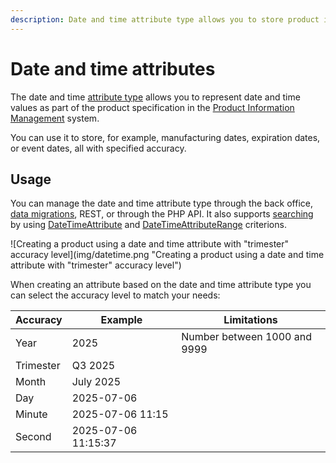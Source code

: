 ```yaml
---
description: Date and time attribute type allows you to store product information related to time, like an expiration date or date of manufacturing.
---
```


# Date and time attributes

The date and time [attribute type](products.md#product-attributes) allows you to represent date and time values as part of the product specification in the [Product Information Management](pim_guide.md) system.

You can use it to store, for example, manufacturing dates, expiration dates, or event dates, all with specified accuracy.

## Usage

You can manage the date and time attribute type through the back office, [data migrations](importing_data.md#date-and-time-attributes), REST, or through the PHP API.
It also supports [searching](product_search_criteria.md) by using [DateTimeAttribute](datetimeattribute_criterion.md) and [DateTimeAttributeRange](datetimeattributerange_criterion.md) criterions.

![Creating a product using a date and time attribute with "trimester" accuracy level](img/datetime.png "Creating a product using a date and time attribute with "trimester" accuracy level")

When creating an attribute based on the date and time attribute type you can select the accuracy level to match your needs:

| Accuracy | Example | Limitations |
|---|---|---|
| Year | 2025 | Number between 1000 and 9999 |
| Trimester | Q3 2025 | |
| Month | July 2025 | |
| Day  | 2025-07-06 | |
| Minute | 2025-07-06 11:15 | |
| Second | 2025-07-06 11:15:37| |
